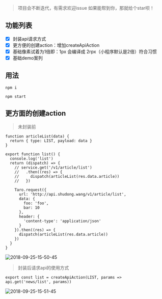 > 项目会不断迭代，有需求欢迎issue
> 如果能帮到你，那就给个star呗！
## 功能列表
* [x] 封装api请求方式
* [x] 更方便的创建action：增加createApiAction
* [x] 基础像素试着为1倍即：1px 会编译成 2rpx（小程序默认是2倍）符合习惯
* [x] 基础demo案列

## 用法
```
npm i

npm start
```
## 更方面的创建action
> 未封装前
```
function articleList(data) {
  return { type: LIST, payload: data }
}

export function list() {
  console.log('list')
  return (dispatch) => {
    // service.get('/v1/article/list')
    //   .then((res) => {
    //     dispatch(articleList(res.data.article))
    //   })

    Taro.request({
      url: 'http://api.shudong.wang/v1/article/list',
      data: {
        foo: 'foo',
        bar: 10
      },
      header: {
        'content-type': 'application/json'
      }
    }).then((res) => {
      dispatch(articleList(res.data.article))
    })
  }
}
```
![2018-09-25-15-50-45](http://img.shudong.wang/2018-09-25-15-50-45.png)
> 封装后请求api的使用方式
```
export const list = createApiAction(LIST, params => api.get('news/list', params))
```
![2018-09-25-15-51-45](http://img.shudong.wang/2018-09-25-15-51-45.png)

